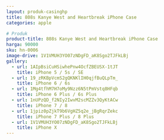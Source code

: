 ```yaml
---
layout: produk-casinghp
title: 808s Kanye West and Heartbreak iPhone Case
categories: apple

# Produk
product-title: 808s Kanye West and Heartbreak iPhone Case
harga: 90000
sku: hn-0006
image-drive: 1V1VMUH3YO07zNDgFD_aK8Sgo2TJFkLBj
gallery:
  - url: 1AIpBsiCuHSiwhePnw4OcfZBEUSX-1tJT
    title: iPhone 5 / 5s / SE
  - url: 19_zRKBpVcmS2gQKNKlIH0qjfBuQLpTm_
    title: iPhone 6 / 6s
  - url: 1Mg4tfhM7H7oMy9Nzz6N5tPmVstq8HFqb
    title: iPhone 6 Plus / 6s Plus
  - url: 1nUPzQD_f2NIy2IwvM2scMZZv3QyKtACw
    title: iPhone 7 / 8
  - url: 1jpiz0pZjkT9b6VgHZ5q2e_jBgRqrZekc
    title: iPhone 7 Plus / 8 Plus
  - url: 1V1VMUH3YO07zNDgFD_aK8Sgo2TJFkLBj
    title: iPhone X
---
```

